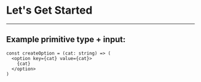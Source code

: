 # Let's Get Started

---

## Example primitive type + input:

```tsx
const createOption = (cat: string) => (
  <option key={cat} value={cat}>
    {cat}
  </option>
)
```